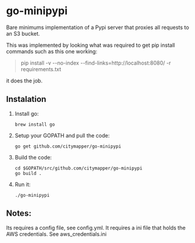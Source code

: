 go-minipypi
===========

Bare minimums implementation of a Pypi server that proxies all requests to an S3 bucket.

This was implemented by looking what was required to get pip install commands such as this one working:
> pip install -v  --no-index --find-links=http://localhost:8080/ -r requirements.txt

it does the job.


Instalation
-----------

1. Install go:

	```
	brew install go
	```

2. Setup your GOPATH and pull the code:

	```
	go get github.com/citymapper/go-minipypi
	```

3. Build the code:

	```
	cd $GOPATH/src/github.com/citymapper/go-minipypi
	go build .
	```

4. Run it:

	```
	./go-minipypi
	```

Notes:
------
Its requires a config file, see config.yml.
It requires a ini file that holds the AWS credentials. See aws_credentials.ini



